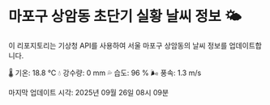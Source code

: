 
# 마포구 상암동 초단기 실황 날씨 정보 🌤️

이 리포지토리는 기상청 API를 사용하여 서울 마포구 상암동의 날씨 정보를 업데이트합니다. 

🌡️ 기온: 18.8 ℃
💧 강수량: 0 mm
💦 습도: 96 %
🌬️ 풍속: 1.3 m/s

마지막 업데이트 시각: 2025년 09월 26일 08시 09분    
